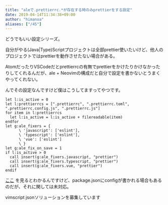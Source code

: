 ```yaml
---
title: "aleで.prettierrc.*が存在する時のみprettierをする設定"
date: 2019-04-14T11:34:38+09:00
author: "himanoa"
aliases: ["/45"]
---
```


どうでもいい設定シリーズ。

自分がやる(Java|Type)Scriptプロジェクトは全部prettier使いたいけど、他人のプロジェクトではprettierを動作させたない場合がある。

AtomだったりVSCodeだとprettierrcの有無でprettierをかけたりかけなかったりしてくれるんだが、ale + Neovimの構成だと自分で設定を書かないとうまくやってくれない。

んでその設定なんですけど僕はこうしてますってやつです。

```vimscript
let l:is_active = 0
let l:prettierrcs = [".prettierrc", ".prettierrc.toml", ".prettierrc.config.js", ".prettierrc.js"]
for item in l:prettierrcs
  let l:is_active = l:is_active + filereadable(item)
endfor
let g:ale_fixers = {
      \ 'javascript': ['eslint'],
      \ 'typescript': ['eslint'],
      \ 'vue': ['eslint']
      \ }
let g:ale_fix_on_save = 1
if l:is_active > 0
  call insert(g:ale_fixers.javascript, "prettier")
  call insert(g:ale_fixers.typescript, "prettier")
  call insert(g:ale_fixers.vue, "prettier")
endif
```

[ここ](https://prettier.io/docs/en/configuration.html) を見るとわかるんですけど、package.jsonにconfigが書かれる場合もあるのだが、それに関しては未対応。

vimscript jsonソリューションを募集しています
